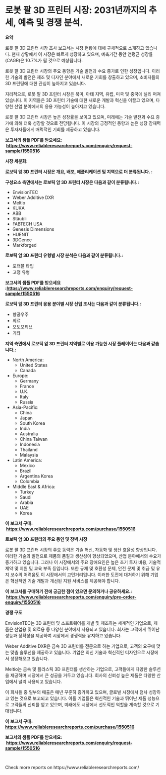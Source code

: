 <p><h1>로봇 팔 3D 프린터 시장: 2031년까지의 추세, 예측 및 경쟁 분석.</h1></p><p><strong>요약</strong></p>
<p><p>로봇 팔 3D 프린터 시장 조사 보고서는 시장 현황에 대해 구체적으로 소개하고 있습니다. 현재 상황에서 이 시장은 빠르게 성장하고 있으며, 예측기간 동안 연평균 성장률(CAGR)은 10.7%가 될 것으로 예상됩니다.</p><p>로봇 팔 3D 프린터 시장의 주요 동향은 기술 발전과 수요 증가로 인한 성장입니다. 이러한 기술의 발전은 제조 및 디자인 분야에서 새로운 기회를 창출하고 있으며, 소비자들의 3D 프린팅에 대한 관심이 높아지고 있습니다.</p><p>지리적으로, 로봇 팔 3D 프린터 시장은 북미, 아태 지역, 유럽, 미국 및 중국에 널리 퍼져 있습니다. 이 지역들은 3D 프린터 기술에 대한 새로운 개발과 혁신을 이끌고 있으며, 다양한 산업 분야에서의 응용 가능성이 높아지고 있습니다.</p><p>로봇 팔 3D 프린터 시장은 높은 성장률을 보이고 있으며, 미래에는 기술 발전과 수요 증가에 의해 더욱 성장할 것으로 전망됩니다. 이 시장의 긍정적인 동향과 높은 성장 잠재력은 투자자들에게 매력적인 기회를 제공하고 있습니다.</p></p>
<p><strong>보고서의 샘플 PDF를 받으세요: &nbsp;<a href="https://www.reliableresearchreports.com/enquiry/request-sample/1550516">https://www.reliableresearchreports.com/enquiry/request-sample/1550516</a></strong></p>
<p><strong>시장 세분화:</strong></p>
<p><strong> 로보틱 암 3D 프린터 시장은 개요, 배포, 애플리케이션 및 지역으로 더 분류됩니다. :</strong></p>
<p><strong>구성요소 측면에서는 로보틱 암 3D 프린터 시장은 다음과 같이 분류됩니다.:</strong></p>
<p><ul><li>EnvisionTEC</li><li>Weber Additive DXR</li><li>Meltio</li><li>KUKA</li><li>ABB</li><li>Stäubli</li><li>FABTECH USA</li><li>Genesis Dimensions</li><li>HUENIT</li><li>3DGence</li><li>Markforged</li></ul></p>
<p><strong> 로보틱 암 3D 프린터 유형별 시장 분석은 다음과 같이 분류됩니다.:</strong></p>
<p><ul><li>포터블 타입</li><li>고정 유형</li></ul></p>
<p><strong>보고서의 샘플 PDF를 받으세요 :<a href="https://www.reliableresearchreports.com/enquiry/request-sample/1550516">https://www.reliableresearchreports.com/enquiry/request-sample/1550516</a></strong></p>
<p><strong> 로보틱 암 3D 프린터 응용 분야별 시장 산업 조사는 다음과 같이 분류됩니다.:</strong></p>
<p><ul><li>항공우주</li><li>의료</li><li>오토모티브</li><li>기타</li></ul></p>
<p><strong>지역 측면에서 로보틱 암 3D 프린터 지역별로 이용 가능한 시장 플레이어는 다음과 같습니다.:</strong></p>
<p><ul>
    <li>
        North America:
        <ul>
            <li>United States</li>
            <li>Canada</li>
        </ul>
    </li>
    <li>
        Europe:
        <ul>
            <li>Germany</li>
            <li>France</li>
            <li>U.K.</li>
            <li>Italy</li>
            <li>Russia</li>
        </ul>
    </li>
    <li>
        Asia-Pacific:
        <ul>
            <li>China</li>
            <li>Japan</li>
            <li>South Korea</li>
            <li>India</li>
            <li>Australia</li>
            <li>China Taiwan</li>
            <li>Indonesia</li>
            <li>Thailand</li>
            <li>Malaysia</li>
        </ul>
    </li>
    <li>
        Latin America:
        <ul>
            <li>Mexico</li>
            <li>Brazil</li>
            <li>Argentina Korea</li>
            <li>Colombia</li>
        </ul>
    </li>
    <li>
        Middle East & Africa:
        <ul>
            <li>Turkey</li>
            <li>Saudi</li>
            <li>Arabia</li>
            <li>UAE</li>
            <li>Korea</li>
        </ul>
    </li>
    </ul></p>
<p><strong>이 보고서 구매: &nbsp;<a href="https://www.reliableresearchreports.com/purchase/1550516">https://www.reliableresearchreports.com/purchase/1550516</a></strong></p>
<p><strong>로보틱 암 3D 프린터의 주요 동인 및 장벽 시장</strong></p>
<p><p>로봇 팔 3D 프린터 시장의 주요 동력은 기술 혁신, 자동화 및 생산 효율성 향상입니다. 이러한 기술의 발전으로 제품의 품질과 생산성이 향상되었으며, 산업 분야에서의 수요가 증가하고 있습니다. 그러나 이 시장에서의 주요 장애요인은 높은 초기 투자 비용, 기술적 제약 및 지원 및 교육 부족 등입니다. 또한 규제 및 호환성 문제, 안전 문제 및 취급 및 유지 보수의 어려움도 이 시장에서의 고민거리입니다. 이러한 도전에 대처하기 위해 기업은 혁신적인 기술 개발과 개선된 지원 서비스를 제공해야 합니다.</p></p>
<p><strong>이 보고서를 구매하기 전에 궁금한 점이 있으면 문의하거나 공유하세요.: &nbsp;<a href="https://www.reliableresearchreports.com/enquiry/pre-order-enquiry/1550516">https://www.reliableresearchreports.com/enquiry/pre-order-enquiry/1550516</a></strong></p>
<p><strong>경쟁 구도</strong></p>
<p><p>EnvisionTEC는 3D 프린터 및 소프트웨어를 개발 및 제조하는 세계적인 기업으로, 제품은 산업용 및 의료용 등 다양한 분야에서 사용되고 있습니다. 회사는 고객에게 뛰어난 성능과 정확성을 제공하여 시장에서 경쟁력을 유지하고 있습니다.</p><p>Weber Additive DXR은 금속 3D 프린터를 전문으로 하는 기업으로, 고객의 요구에 맞는 맞춤 솔루션을 제공하고 있습니다. 기업은 최신 기술과 혁신적인 디자인으로 시장에서 성장해오고 있습니다.</p><p>Meltio는 금속 및 플라스틱 3D 프린터를 생산하는 기업으로, 고객들에게 다양한 솔루션을 제공하며 시장에서 큰 성공을 거두고 있습니다. 회사의 신뢰성 높은 제품은 다양한 산업에서 널리 사용되고 있습니다.</p><p>이 회사들 중 일부의 매출은 매년 꾸준히 증가하고 있으며, 글로벌 시장에서 점차 성장하고 있는 것으로 보고되고 있습니다. 이들 기업들은 혁신적인 기술과 뛰어난 제품 성능으로 고객들의 신뢰를 얻고 있으며, 미래에도 시장에서 선도적인 역할을 계속할 것으로 기대됩니다.</p></p>
<p><strong>이 보고서 구매: &nbsp; <a href="https://www.reliableresearchreports.com/purchase/1550516">https://www.reliableresearchreports.com/purchase/1550516</a></strong></p>
<p><strong>보고서의 샘플 PDF를 받으세요: &nbsp;<a href="https://www.reliableresearchreports.com/enquiry/request-sample/1550516">https://www.reliableresearchreports.com/enquiry/request-sample/1550516</a></strong><strong></strong></p>
<p>&nbsp;</p>
<p>Check more reports on https://www.reliableresearchreports.com/</p>